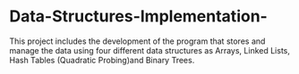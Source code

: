 # Data-Structures-Implementation-
This project includes the development of the program that stores and manage the data using four different data structures as Arrays, Linked Lists, Hash Tables (Quadratic Probing)and Binary Trees.
